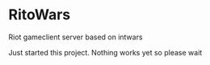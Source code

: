# RitoWars
Riot gameclient server based on intwars

Just started this project. Nothing works yet so please wait
